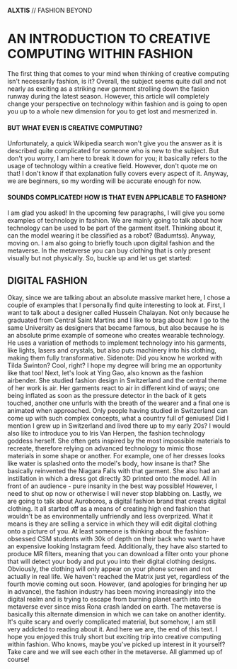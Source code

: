 **ALXTIS** // FASHION BEYOND
# AN INTRODUCTION TO CREATIVE COMPUTING WITHIN FASHION 
The first thing that comes to your mind when thinking of creative computing isn't necessarily fashion, is it? Overall, the subject seems quite dull and not nearly as exciting as a striking new garment strolling down the fasion runway during the latest season. However, this article will completely change your perspective on technology within fashion and is going to open you up to a whole new dimension for you to get lost and mesmerized in. 

#### BUT WHAT EVEN IS CREATIVE COMPUTING?
Unfortunately, a quick Wikipedia search won't give you the answer as it is described quite complicated for someone who is new to the subject. But don't you worry, I am here to break it down for you; it basically refers to the usage of technology within a creative field. However, don't quote me on that! I don't know if that explanation fully covers every aspect of it. Anyway, we are beginners, so my wording will be accurate enough for now. 

#### SOUNDS COMPLICATED! HOW IS THAT EVEN APPLICABLE TO FASHION?
I am glad you asked! In the upcoming few paragraphs, I will give you some examples of technology in fashion. We are mainly going to talk about how technology can be used to be part of the garment itself. Thinking about it, can the model wearing it be classified as a robot? (Badumtss). Anyway, moving on. I am also going to briefly touch upon digital fashion and the metaverse. In the metaverse you can buy clothing that is only present visually but not physically. 
So, buckle up and let us get started: 

## DIGITAL FASHION
Okay, since we are talking about an absolute massive market here, I chose a couple of examples that I personally find quite interesting to look at. First, I want to talk about a designer called Hussein Chalayan. Not only because he graduated from Central Saint Martins and I like to brag about how I go to the same University as designers that became famous, but also because he is an absolute prime example of someone who creates wearable technology. He uses a variation of methods to implement technology into his garments, like lights, lasers and crystals, but also puts machinery into his clothing, making them fully transformative. Sidenote: Did you know he worked with Tilda Swinton? Cool, right? I hope my degree will bring me an opportunity like that too! 
Next, let's look at Ying Gao, also known as the fashion airbender. She studied fashion design in Switzerland and the central theme of her work is air. Her garments react to air in different kind of ways; one being inflated as soon as the pressure detector in the back of it gets touched, another one unfurls with the breath of the wearer and a final one is animated when approached. Only people having studied in Switzerland can come up with such complex concepts, what a country full of geniuses! Did I mention I grew up in Switzerland and lived there up to my early 20s? 
I would also like to introduce you to Iris Van Herpen, the fashion technology goddess herself. She often gets inspired by the most impossible materials to recreate, therefore relying on advanced technology to mimic those materials in some shape or another. For example, one of her dresses looks like water is splashed onto the model's body, how insane is that? She basically reinvented the Niagara Falls with that garment. She also had an instillation in which a dress got directly 3D printed onto the model. All in front of an audience - pure insanity in the best way possible! However, I need to shut op now or otherwise I will never stop blabbing on. 
Lastly, we are going to talk about Auroboros, a digital fashion brand that creats digital clothing. It all started off as a means of creating high end fashion that wouldn't be as environmentally unfriendly and less overprized. What it means is they are selling a service in which they will edit digital clothing onto a picture of you. At least someone is thinking about the fashion-obsessed CSM students with 30k of depth on their back who want to have an expensive looking Instagram feed. Additionally, they have also started to produce MR filters, meaning that you can download a filter onto your phone that will detect your body and put you into their digital clothing designs. Obviously, the clothing will only appear on your phone screen and not actually in real life. We haven't reached the Matrix just yet, regardless of the fourth movie coming out soon. However, (and apologies for bringing her up in advance), the fashion industry has been moving increasingly into the digital realm and is trying to escape from burning planet earth into the metaverse ever since miss Rona crash landed on earth. The metaverse is basically this alternate dimension in which we can take on another identity. It's quite scary and overly complicated material, but somehow, I am still very addicted to reading about it. 
And here we are, the end of this text. I hope you enjoyed this truly short but exciting trip into creative computing within fashion. Who knows, maybe you've picked up interest in it yourself? Take care and we will see each other in the metaverse. All glammed up of course! 
